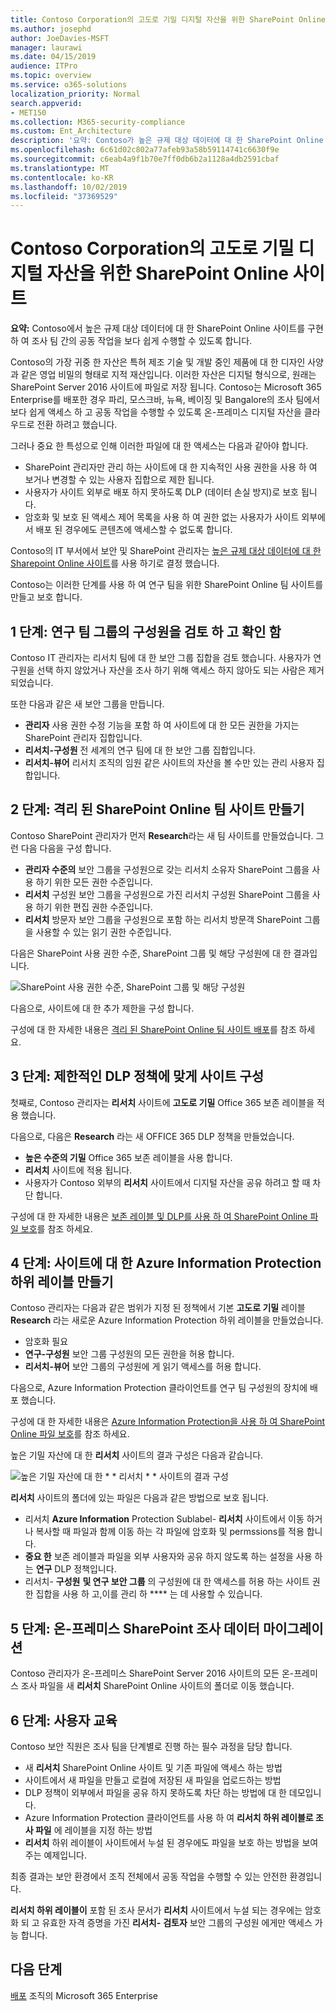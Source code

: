 ```yaml
---
title: Contoso Corporation의 고도로 기밀 디지털 자산을 위한 SharePoint Online 사이트
ms.author: josephd
author: JoeDavies-MSFT
manager: laurawi
ms.date: 04/15/2019
audience: ITPro
ms.topic: overview
ms.service: o365-solutions
localization_priority: Normal
search.appverid:
- MET150
ms.collection: M365-security-compliance
ms.custom: Ent_Architecture
description: '요약: Contoso가 높은 규제 대상 데이터에 대 한 SharePoint Online 사이트를 구현 하 여 조사 팀 간의 공동 작업을 보다 쉽게 수행할 수 있도록 합니다.'
ms.openlocfilehash: 6c61d02c802a77afeb93a58b59114741c6630f9e
ms.sourcegitcommit: c6eab4a9f1b70e7ff0db6b2a1128a4db2591cbaf
ms.translationtype: MT
ms.contentlocale: ko-KR
ms.lasthandoff: 10/02/2019
ms.locfileid: "37369529"
---
```

# <a name="sharepoint-online-site-for-highly-confidential-digital-assets-of-the-contoso-corporation"></a>Contoso Corporation의 고도로 기밀 디지털 자산을 위한 SharePoint Online 사이트

 **요약:** Contoso에서 높은 규제 대상 데이터에 대 한 SharePoint Online 사이트를 구현 하 여 조사 팀 간의 공동 작업을 보다 쉽게 수행할 수 있도록 합니다.
  
Contoso의 가장 귀중 한 자산은 특허 제조 기술 및 개발 중인 제품에 대 한 디자인 사양과 같은 영업 비밀의 형태로 지적 재산입니다. 이러한 자산은 디지털 형식으로, 원래는 SharePoint Server 2016 사이트에 파일로 저장 됩니다. Contoso는 Microsoft 365 Enterprise를 배포한 경우 파리, 모스크바, 뉴욕, 베이징 및 Bangalore의 조사 팀에서 보다 쉽게 액세스 하 고 공동 작업을 수행할 수 있도록 온-프레미스 디지털 자산을 클라우드로 전환 하려고 했습니다. 
  
그러나 중요 한 특성으로 인해 이러한 파일에 대 한 액세스는 다음과 같아야 합니다.

- SharePoint 관리자만 관리 하는 사이트에 대 한 지속적인 사용 권한을 사용 하 여 보거나 변경할 수 있는 사용자 집합으로 제한 됩니다. 
- 사용자가 사이트 외부로 배포 하지 못하도록 DLP (데이터 손실 방지)로 보호 됩니다.
- 암호화 및 보호 된 액세스 제어 목록을 사용 하 여 권한 없는 사용자가 사이트 외부에서 배포 된 경우에도 콘텐츠에 액세스할 수 없도록 합니다.

Contoso의 IT 부서에서 보안 및 SharePoint 관리자는 [높은 규제 대상 데이터에 대 한 Sharepoint Online 사이트](teams-sharepoint-online-sites-highly-regulated-data.md)를 사용 하기로 결정 했습니다.
  
Contoso는 이러한 단계를 사용 하 여 연구 팀을 위한 SharePoint Online 팀 사이트를 만들고 보호 합니다.

## <a name="step-1-reviewed-and-verified-the-members-of-research-team-groups"></a>1 단계: 연구 팀 그룹의 구성원을 검토 하 고 확인 함

Contoso IT 관리자는 리서치 팀에 대 한 보안 그룹 집합을 검토 했습니다. 사용자가 연구원을 선택 하지 않았거나 자산을 조사 하기 위해 액세스 하지 않아도 되는 사람은 제거 되었습니다. 

또한 다음과 같은 새 보안 그룹을 만듭니다.

- **관리자**  사용 권한 수정 기능을 포함 하 여 사이트에 대 한 모든 권한을 가지는 SharePoint 관리자 집합입니다.
- **리서치-구성원**  전 세계의 연구 팀에 대 한 보안 그룹 집합입니다.
- **리서치-뷰어**  리서치 조직의 임원 같은 사이트의 자산을 볼 수만 있는 관리 사용자 집합입니다.

## <a name="step-2-created-an-isolated-sharepoint-online-team-site"></a>2 단계: 격리 된 SharePoint Online 팀 사이트 만들기 

Contoso SharePoint 관리자가 먼저 **Research**라는 새 팀 사이트를 만들었습니다. 그런 다음 다음을 구성 합니다.

- **관리자 수준의** 보안 그룹을 구성원으로 갖는 리서치 소유자 SharePoint 그룹을 사용 하기 위한 모든 권한 수준입니다.
- **리서치** 구성원 보안 그룹을 구성원으로 가진 리서치 구성원 SharePoint 그룹을 사용 하기 위한 편집 권한 수준입니다.
- **리서치** 방문자 보안 그룹을 구성원으로 포함 하는 리서치 방문객 SharePoint 그룹을 사용할 수 있는 읽기 권한 수준입니다.

다음은 SharePoint 사용 권한 수준, SharePoint 그룹 및 해당 구성원에 대 한 결과입니다.

![SharePoint 사용 권한 수준, SharePoint 그룹 및 해당 구성원](./media/contoso-sharepoint-online-site-for-highly-confidential-assets/spo-permissions.png)

다음으로, 사이트에 대 한 추가 제한을 구성 합니다.

구성에 대 한 자세한 내용은 [격리 된 SharePoint Online 팀 사이트 배포](https://docs.microsoft.com/office365/enterprise/deploy-an-isolated-sharepoint-online-team-site)를 참조 하세요.

## <a name="step-3-configured-the-site-for-a-restrictive-dlp-policy"></a>3 단계: 제한적인 DLP 정책에 맞게 사이트 구성

첫째로, Contoso 관리자는 **리서치** 사이트에 **고도로 기밀** Office 365 보존 레이블을 적용 했습니다.

다음으로, 다음은 **Research** 라는 새 OFFICE 365 DLP 정책을 만들었습니다.

- **높은 수준의 기밀** Office 365 보존 레이블을 사용 합니다. 
- **리서치** 사이트에 적용 됩니다.
- 사용자가 Contoso 외부의 **리서치** 사이트에서 디지털 자산을 공유 하려고 할 때 차단 합니다.

구성에 대 한 자세한 내용은 [보존 레이블 및 DLP를 사용 하 여 SharePoint Online 파일 보호](https://docs.microsoft.com/office365/enterprise/protect-sharepoint-online-files-with-office-365-labels-and-dlp)를 참조 하세요.

## <a name="step-4-created-an-azure-information-protection-sub-label-for-the-site"></a>4 단계: 사이트에 대 한 Azure Information Protection 하위 레이블 만들기

Contoso 관리자는 다음과 같은 범위가 지정 된 정책에서 기본 **고도로 기밀** 레이블 **Research** 라는 새로운 Azure Information Protection 하위 레이블을 만들었습니다.

- 암호화 필요
- **연구-구성원** 보안 그룹 구성원의 모든 권한을 허용 합니다.
- **리서치-뷰어** 보안 그룹의 구성원에 게 읽기 액세스를 허용 합니다.

다음으로, Azure Information Protection 클라이언트를 연구 팀 구성원의 장치에 배포 했습니다.

구성에 대 한 자세한 내용은 [Azure Information Protection을 사용 하 여 SharePoint Online 파일 보호](https://docs.microsoft.com/office365/enterprise/protect-sharepoint-online-files-with-azure-information-protection)를 참조 하세요. 

높은 기밀 자산에 대 한 **리서치** 사이트의 결과 구성은 다음과 같습니다.

![높은 기밀 자산에 대 한 * * 리서치 * * 사이트의 결과 구성](./media/contoso-sharepoint-online-site-for-highly-confidential-assets/final-config.png)

**리서치** 사이트의 폴더에 있는 파일은 다음과 같은 방법으로 보호 됩니다.

- 리서치 **Azure Information** Protection Sublabel- **리서치** 사이트에서 이동 하거나 복사할 때 파일과 함께 이동 하는 각 파일에 암호화 및 permssions를 적용 합니다.
- **중요 한** 보존 레이블과 파일을 외부 사용자와 공유 하지 않도록 하는 설정을 사용 하는 **연구** DLP 정책입니다.
- 리서치- **구성원** **및 연구 보안 그룹** 의 구성원에 대 한 액세스를 허용 하는 사이트 권한 집합을 사용 하 고,이를 관리 하 **** 는 데 사용할 수 있습니다.

## <a name="step-5-migrated-the-on-premises-sharepoint-research-data"></a>5 단계: 온-프레미스 SharePoint 조사 데이터 마이그레이션

Contoso 관리자가 온-프레미스 SharePoint Server 2016 사이트의 모든 온-프레미스 조사 파일을 새 **리서치** SharePoint Online 사이트의 폴더로 이동 했습니다.

## <a name="step-6-trained-their-users"></a>6 단계: 사용자 교육 

Contoso 보안 직원은 조사 팀을 단계별로 진행 하는 필수 과정을 담당 합니다.

- 새 **리서치** SharePoint Online 사이트 및 기존 파일에 액세스 하는 방법
- 사이트에서 새 파일을 만들고 로컬에 저장된 새 파일을 업로드하는 방법
- DLP 정책이 외부에서 파일을 공유 하지 못하도록 차단 하는 방법에 대 한 데모입니다.
- Azure Information Protection 클라이언트를 사용 하 여 **리서치 하위 레이블로 조사 파일** 에 레이블을 지정 하는 방법
- **리서치** 하위 레이블이 사이트에서 누설 된 경우에도 파일을 보호 하는 방법을 보여 주는 예제입니다.

최종 결과는 보안 환경에서 조직 전체에서 공동 작업을 수행할 수 있는 안전한 환경입니다. 

**리서치 하위 레이블이** 포함 된 조사 문서가 **리서치** 사이트에서 누설 되는 경우에는 암호화 되 고 유효한 자격 증명을 가진 **리서치-** **검토자** 보안 그룹의 구성원 에게만 액세스 가능 합니다.

## <a name="next-step"></a>다음 단계

[배포](deploy-microsoft-365-enterprise.md) 조직의 Microsoft 365 Enterprise

